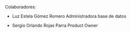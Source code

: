 Colaboradores:

- Luz Estela Gómez Romero
  Administradora base de datos

- Sergio Orlando Rojas Parra
  Product Owner